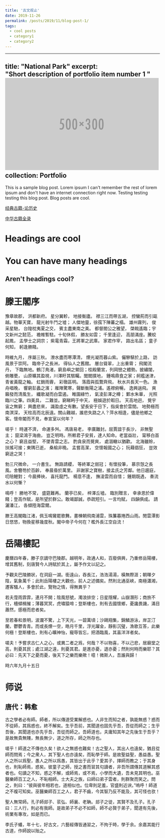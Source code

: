 ```yaml
---
title: '古文观止'
date: 2019-11-26
permalink: /posts/2019/11/blog-post-1/
tags:
  - cool posts
  - category1
  - category2
---
```


---
title: "National Park"
excerpt: <br>"Short description of portfolio item number 1 "<br/> <img src='/images/500x300.png'>
collection: Portfolio
---


This is a sample blog post. Lorem ipsum I can't remember the rest of lorem ipsum and don't have an internet connection right now. Testing testing testing this blog post. Blog posts are cool.

[经典古籍-论历史](https://www.zglscom.com/jdgj/)

[中华古籍全录](http://guji.artx.cn/)

Headings are cool
======

You can have many headings
======

Aren't headings cool?
------

滕王閣序
======
豫章故郡， 洪都新府。 星分翼軫， 地接衡廬。 襟三江而帶五湖， 控蠻荊而引甌越。物華天寶， 龍光射牛鬥之墟； 人傑地靈，徐孺下陳蕃之榻。 雄州霧列， 俊采星馳， 台隍枕夷夏之交， 賓主盡東南之美。 都督閻公之雅望， 棨戟遙臨；宇文新州之懿范， 襜帷暫駐。十旬休假， 勝友如雲； 千里逢迎， 高朋滿座。騰蛟起鳳， 孟學士之詞宗； 紫電青霜，王將軍之武庫。 家君作宰， 路出名區； 童子何知， 躬逢勝餞。

時維九月， 序屬三秋。 潦水盡而寒潭清， 煙光凝而暮山紫。 儼驂騑於上路， 訪風景于崇阿。 臨帝子之長洲， 得仙人之舊館。 層台聳翠，上出重霄； 飛閣流丹， 下臨無地。鶴汀鳧渚，窮島嶼之縈回；桂殿蘭宮，列岡巒之體勢。披繡闥， 俯雕甍， 山原曠其盈視，川澤盱其駭矚。閭閻撲地， 鍾鳴鼎食之家；舸艦迷津， 青雀黃龍之軸。 虹銷雨霽， 彩徹區明。 落霞與孤鶩齊飛， 秋水共長天一色。 漁舟唱晚， 響窮彭蠡之濱； 雁陣驚寒，聲斷衡陽之浦。遙襟俯暢， 逸興遄飛。 爽籟發而清風生， 纖歌凝而白雲遏。 睢園綠竹， 氣淩彭澤之樽； 鄴水朱華， 光照臨川之筆。四美具， 二難並。窮睇眄于中天， 極娛遊於暇日。 天高地迥， 覺宇宙之無窮； 興盡悲來， 識盈虛之有數。望長安于日下，指吳會於雲間。 地勢極而南溟深， 天柱高而北辰遠。關山難越，誰悲失路之人？萍水相逢，儘是他鄉之客。懷帝閽而不見，奉宣室以何年？

嗟乎！ 時運不濟， 命運多舛。 馮唐易老， 李廣難封。屈賈誼于長沙， 非無聖主； 竄梁鴻于海曲， 豈乏明時。所赖君子安貧，達人知命。老當益壯， 甯移白首之心？ 窮且益堅， 不墜青雲之志。 酌貪泉而覺爽， 處涸轍以猶歡。 北海雖賒， 扶搖可接；東隅已逝， 桑榆非晚。 孟嘗高潔， 空懷報國之心； 阮藉倡狂， 豈效窮途之哭！

勃三尺微命， 一介書生。 無路請纓， 等終軍之弱冠； 有懷投筆， 慕宗愨之長風。舍簪笏於百齡， 奉晨昏於萬里。 非謝家之寶樹，接孟氏之芳鄰。他日趨庭， 叨陪鯉對； 今晨捧袂， 喜托龍門。 楊意不逢， 撫淩雲而自惜； 鍾期既遇， 奏流水以何慚？

鳴呼！ 勝地不常， 盛筵難再。 蘭亭已矣， 梓澤丘墟。 臨別贈言， 幸承恩於偉餞；登高作賦，是所望於群公。敢竭鄙誠，恭疏短引。一言均賦， 四韻俱成。 請灑潘江， 各傾陸海雲爾。

滕王高閣臨江渚，佩玉鳴鸞罷歌舞。畫棟朝飛南浦雲，珠簾暮捲西山雨。閒雲潭影日悠悠，物換星移幾度秋。閣中帝子今何在？檻外長江空自流！

岳陽樓記
=======
慶曆四年春，滕子京謫守巴陵郡。越明年，政通人和，百廢俱興，乃重修岳陽樓，增其舊制，刻唐賢今人詩賦於其上，屬予作文以記之。

予觀夫巴陵勝狀，在洞庭一湖。銜遠山，吞長江，浩浩湯湯，橫無際涯；朝暉夕陰，氣象萬千；此則岳陽樓之大觀也，前人之述備矣。然則北通巫峽，南極瀟湘，遷客騷人，多會於此，覽物之情，得無異乎？

若夫霪雨霏霏，連月不開；陰風怒號，濁浪排空；日星隱耀，山嶽潛形；商旅不行，檣傾楫摧；薄暮冥冥，虎嘯猿啼；登斯樓也，則有去國懷鄉，憂讒畏譏，滿目蕭然，感極而悲者矣。

至若春和景明，波瀾不驚，上下天光，一碧萬頃；沙鷗翔集，錦鱗游泳，岸芷汀蘭，鬱鬱青青。而或長煙一空，皓月千里，浮光躍金，靜影沉璧，漁歌互答，此樂何極！登斯樓也，則有心曠神怡，寵辱皆忘，把酒臨風，其喜洋洋者矣。

嗟夫！予嘗求古仁人之心，或異二者之爲，何哉？不以物喜，不以己悲，居廟堂之高，則憂其民；處江湖之遠，則憂其君。是進亦憂，退亦憂；然則何時而樂耶？其必曰：先天下之憂而憂，後天下之樂而樂歟！噫！微斯人，吾誰與歸！

時六年九月十五日 



师说
======

唐代：韩愈
------

古之學者必有師。師者，所以傳道受業解惑也。人非生而知之者，孰能無惑？惑而不從師，其爲惑也，終不解矣。生乎吾前，其聞道也固先乎吾，吾從而師之；生乎吾後，其聞道也亦先乎吾，吾從而師之。吾師道也，夫庸知其年之先後生于吾乎？是故無貴無賤，無長無少，道之所存，師之所存也。

嗟乎！師道之不傳也久矣！欲人之無惑也難矣！古之聖人，其出人也遠矣，猶且從師而問焉；今之衆人，其下聖人也亦遠矣，而恥學于師。是故聖益聖，愚益愚。聖人之所以爲聖，愚人之所以爲愚，其皆出于此乎？愛其子，擇師而教之；于其身也，則恥師焉，惑矣。彼童子之師，授之書而習其句讀者，非吾所謂傳其道解其惑者也。句讀之不知，惑之不解，或師焉，或不焉，小學而大遺，吾未見其明也。巫醫樂師百工之人，不恥相師。士大夫之族，曰師曰弟子雲者，則群聚而笑之。問之，則曰：“彼與彼年相若也，道相似也。位卑則足羞，官盛則近谀。”嗚呼！師道之不複可知矣。巫醫樂師百工之人，君子不齒，今其智乃反不能及，其可怪也欤！

聖人無常師。孔子師郯子、苌弘、師襄、老聃。郯子之徒，其賢不及孔子。孔子曰：三人行，則必有我師。是故弟子不必不如師，師不必賢于弟子，聞道有先後，術業有專攻，如是而已。

李氏子蟠，年十七，好古文，六藝經傳皆通習之，不拘于時，學于余。余嘉其能行古道，作師說以贻之。
